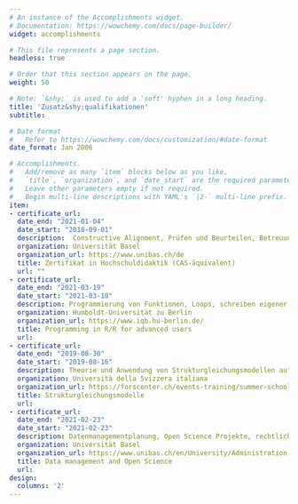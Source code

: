 ```yaml
---
# An instance of the Accomplishments widget.
# Documentation: https://wowchemy.com/docs/page-builder/
widget: accomplishments

# This file represents a page section.
headless: true

# Order that this section appears on the page.
weight: 50

# Note: `&shy;` is used to add a 'soft' hyphen in a long heading.
title: 'Zusatz&shy;qualifikationen'
subtitle:

# Date format
#   Refer to https://wowchemy.com/docs/customization/#date-format
date_format: Jan 2006

# Accomplishments.
#   Add/remove as many `item` blocks below as you like.
#   `title`, `organization`, and `date_start` are the required parameters.
#   Leave other parameters empty if not required.
#   Begin multi-line descriptions with YAML's `|2-` multi-line prefix.
item: 
- certificate_url: 
  date_end: "2021-01-04"
  date_start: "2018-09-01"
  description:  Constructive Alignment, Prüfen und Beurteilen, Betreuung von Studierenden, eDidaktik, Blended Learning, hybrider Unterricht
  organization: Universität Basel
  organization_url: https://www.unibas.ch/de
  title: Zertifikat in Hochschuldidaktik (CAS-äquivalent)
  url: ""
- certificate_url:
  date_end: "2021-03-19"
  date_start: "2021-03-18"
  description: Programmierung von Funktionen, Loops, schreiben eigener R-Pakete
  organization: Humboldt-Universität zu Berlin
  organization_url: https://www.iqb.hu-berlin.de/
  title: Programming in R/R for advanced users
  url: 
- certificate_url:
  date_end: "2019-08-30"
  date_start: "2019-08-16"
  description: Theorie und Anwendung von Strukturgleichungsmodellen auf quer- und längschnittliche Daten, latente Mediationsanalysen, Mehrgruppen-SEM
  organization: Università della Svizzera italiana 
  organization_url: https://forscenter.ch/events-training/summer-school/
  title: Strukturgleichungsmodelle
  url:
- certificate_url:
  date_end: "2021-02-23"
  date_start: "2021-02-23"
  description: Datenmanagementplanung, Open Science Projekte, rechtliche und technische Aspekte, Finanzierung von Open Science Projekten
  organization: Universität Basel
  organization_url: https://www.unibas.ch/en/University/Administration-Services/Vice-President-s-Office-for-Education/Academic-Programs/Graduate-Center.html
  title: Data management and Open Science
  url:
design:
  columns: '2' 
---
```

